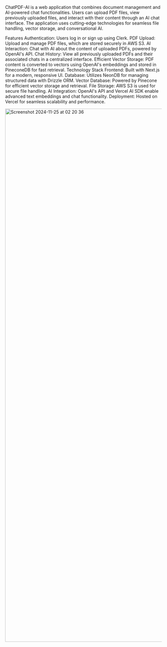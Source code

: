 

ChatPDF-AI is a web application that combines document management and AI-powered chat functionalities. Users can upload PDF files, view previously uploaded files, and interact with their content through an AI chat interface. The application uses cutting-edge technologies for seamless file handling, vector storage, and conversational AI.

Features
Authentication: Users log in or sign up using Clerk.
PDF Upload: Upload and manage PDF files, which are stored securely in AWS S3.
AI Interaction: Chat with AI about the content of uploaded PDFs, powered by OpenAI's API.
Chat History: View all previously uploaded PDFs and their associated chats in a centralized interface.
Efficient Vector Storage: PDF content is converted to vectors using OpenAI's embeddings and stored in PineconeDB for fast retrieval.
Technology Stack
Frontend: Built with Next.js for a modern, responsive UI.
Database: Utilizes NeonDB for managing structured data with Drizzle ORM.
Vector Database: Powered by Pinecone for efficient vector storage and retrieval.
File Storage: AWS S3 is used for secure file handling.
AI Integration: OpenAI's API and Vercel AI SDK enable advanced text embeddings and chat functionality.
Deployment: Hosted on Vercel for seamless scalability and performance.

<img width="1710" alt="Screenshot 2024-11-25 at 02 20 36" src="https://github.com/user-attachments/assets/7d38a9b8-0e98-4f9c-aeba-970c48c6d111">
